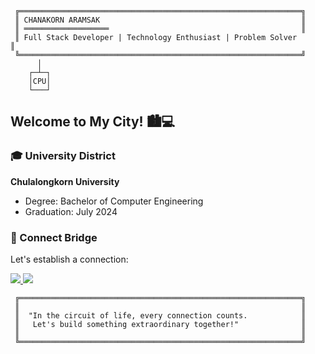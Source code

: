 ```
 ╔═══════════════════════════════════════════════════════════════╗ 
 ║ CHANAKORN ARAMSAK                                             ║
 ║ ═══════════════════                                           ║
 ║ Full Stack Developer | Technology Enthusiast | Problem Solver      ║
 ╚═══════════════════════════════════════════════════════════════╝
      │
    ┌─┴─┐
    │CPU│
    └───┘
```

## Welcome to My City! 🏙️💻

### 🎓 University District

**Chulalongkorn University**
- Degree: Bachelor of Computer Engineering
- Graduation: July 2024

### 🌉 Connect Bridge

Let's establish a connection:

<a href="https://www.linkedin.com/in/chanakorn-aramsak/">
  <img src="https://img.shields.io/badge/-LinkedIn%20Skyway-0A66C2?style=for-the-badge&logo=linkedin&logoColor=white" />
</a>

<a href="mailto:chanakorn.aramsak@gmail.com">
  <img src="https://img.shields.io/badge/-Email%20Gateway-D14836?style=for-the-badge&logo=gmail&logoColor=white" />
</a>

```
 ╔═══════════════════════════════════════════════════════════════╗ 
 ║                                                               ║
 ║  "In the circuit of life, every connection counts.            ║
 ║   Let's build something extraordinary together!"              ║
 ║                                                               ║
 ╚═══════════════════════════════════════════════════════════════╝
```
